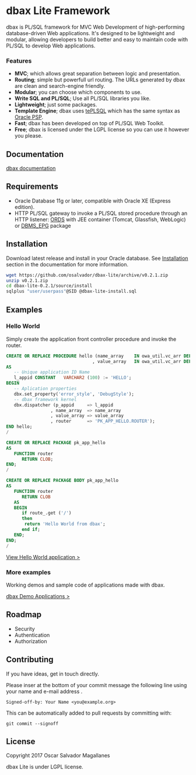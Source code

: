 # dbax Lite Framework
dbax is PL/SQL framework for MVC Web Development of high-performing database-driven Web applications. It's designed to be lightweight and modular, allowing developers to build better and easy to maintain code with PL/SQL to develop Web applications. 

### Features

* **MVC**; which allows great separation between logic and presentation. 
* **Routing**; simple but powerfull url routing. The URLs generated by dbax are clean and search-engine friendly.
* **Modular**; you can choose which components to use.
* **Write SQL and PL/SQL**; Use all PL/SQL libraries you like.
* **Lightweight**; just some packages. 
* **Template Engine**; dbax uses [tePLSQL] which has the same syntax as [Oracle PSP].
* **Fast**; dbax has been developed on top of PL/SQL Web Toolkit.
* **Free**; dbax is licensed under the LGPL license so you can use it however you please. 

[tePLSQL]: https://github.com/osalvador/tePLSQL
[Oracle PSP]: http://docs.oracle.com/cd/E11882_01/appdev.112/e41502/adfns_psp.htm#ADFNS016

## Documentation

[dbax documentation](https://dbax.io/documentation/en/)

## Requirements

- Oracle Database 11g or later, compatible with Oracle XE (Express edition).
- HTTP PL/SQL gateway to invoke a PL/SQL stored procedure through an HTTP listener: [ORDS] with JEE container (Tomcat, Glassfish, WebLogic) or [DBMS_EPG] package

[ORDS]: http://www.oracle.com/technetwork/developer-tools/rest-data-services/overview/index.html
[DBMS_EPG]: https://docs.oracle.com/cd/B28359_01/appdev.111/b28419/d_epg.htm

## Installation

Download latest release and install in your Oracle database. See [Installation](https://osalvador.github.io/dbax-lite/?file=docs/Installation.md) section in the documentation for more information. 

```sh
wget https://github.com/osalvador/dbax-lite/archive/v0.2.1.zip
unzip v0.2.1.zip
cd dbax-lite-0.2.1/source/install
sqlplus "user/userpass"@SID @dbax-lite-install.sql
```


## Examples 

### Hello World

Simply create the application front controller procedure and invoke the router.

```sql      
CREATE OR REPLACE PROCEDURE hello (name_array    IN owa_util.vc_arr DEFAULT dbx.empty_vc_arr
                                 , value_array   IN owa_util.vc_arr DEFAULT dbx.empty_vc_arr )
AS
   -- Unique application ID Name
   l_appid CONSTANT   VARCHAR2 (100) := 'HELLO';
BEGIN
   -- Aplication properties
   dbx.set_property('error_style', 'DebugStyle');   
   -- dbax framework kernel 
   dbx.dispatcher (p_appid     => l_appid
                 , name_array  => name_array
                 , value_array => value_array
                 , router      => 'PK_APP_HELLO.ROUTER');
END hello;
/

CREATE OR REPLACE PACKAGE pk_app_hello
AS   
   FUNCTION router
      RETURN CLOB;
END;
/

CREATE OR REPLACE PACKAGE BODY pk_app_hello
AS
   FUNCTION router
      RETURN CLOB
   AS
   BEGIN
      if route_.get ('/')
      then
       return 'Hello World from dbax';
      end if;      
   END;
END;
/
```


[View Hello World application >](http://apps.dbax.io/hello)

### More examples

Working demos and sample code of applications made with dbax.

[dbax Demo Applications >](http://apps.dbax.io/)


## Roadmap

- Security
- Authentication
- Authorization

## Contributing

If you have ideas, get in touch directly.

Please inser at the bottom of your commit message the following line using your name and e-mail address .

    Signed-off-by: Your Name <you@example.org>

This can be automatically added to pull requests by committing with:

    git commit --signoff


## License

Copyright 2017 Oscar Salvador Magallanes 

dbax Lite is under LGPL license. 
